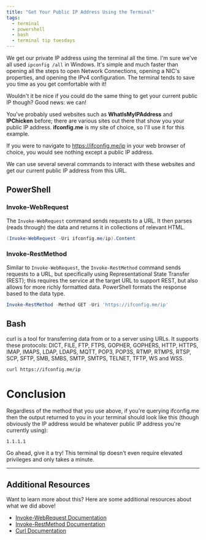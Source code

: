 ```yaml
---
title: "Get Your Public IP Address Using the Terminal"
tags:
  - terminal
  - powershell
  - bash
  - terminal tip tuesdays
---
```


We get our private IP address using the terminal all the time. I'm sure we've all used `ipconfig /all` in Windows. It's simple and much faster than opening all the steps to open Network Connections, opening a NIC's properties, and opening the IPv4 configuration. The terminal tends to save you time as you get comfortable with it!

Wouldn't it be nice if you could do the same thing to get your current public IP though? 
Good news: we can!

You've probably used websites such as **WhatIsMyIPAddress** and **IPChicken** before; there are various sites out there that show you your public IP address. **ifconfig.me** is my site of choice, so I'll use it for this example. 

If you were to navigate to https://ifconfig.me/ip in your web browser of choice, you would see nothing except a public IP address.

We can use several several commands to interact with these websites and get our current public IP address from this URL.

## PowerShell
### Invoke-WebRequest
The `Invoke-WebRequest` command sends requests to a URL. It then parses (reads through) the data and returns it in collections of relevant HTML.

```PowerShell
(Invoke-WebRequest -Uri ifconfig.me/ip).Content
```
### Invoke-RestMethod
Similar to `Invoke-WebRequest`, the `Invoke-RestMethod` command sends requests to a URL, but specifically using Representational State Transfer (REST); this requires the service at the target URL to support REST, but also allows for more richly formatted data. PowerShell formats the response based to the data type. 

```PowerShell
Invoke-RestMethod -Method GET -Uri 'https://ifconfig.me/ip'
```
## Bash
curl is a tool for transferring data from or to a server using URLs. It supports these protocols: DICT, FILE, FTP, FTPS, GOPHER, GOPHERS, HTTP, HTTPS, IMAP, IMAPS, LDAP, LDAPS, MQTT, POP3, POP3S, RTMP, RTMPS, RTSP, SCP, SFTP, SMB, SMBS, SMTP, SMTPS, TELNET, TFTP, WS and WSS.

```Bash
curl https://ifconfig.me/ip
```
# Conclusion
Regardless of the method that you use above, if you're querying ifconfig.me then the output returned to you in your terminal should look like this (though obviously the IP address would be whatever public IP address you're currently using):

```output
1.1.1.1
```

Go ahead, give it a try! This terminal tip doesn't even require elevated privileges and only takes a minute.

---
## Additional Resources
Want to learn more about this? Here are some additional resources about what we did above!
- [Invoke-WebRequest Documentation](https://learn.microsoft.com/en-us/powershell/module/microsoft.powershell.utility/invoke-webrequest?view=powershell-7.3)
- [Invoke-RestMethod Documentation](https://learn.microsoft.com/en-us/powershell/module/microsoft.powershell.utility/invoke-restmethod?view=powershell-7.3)
- [Curl Documentation](https://curl.se/docs/manpage.html)
